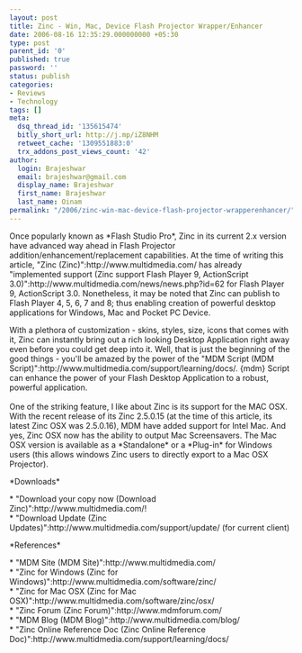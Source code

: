 ```yaml
---
layout: post
title: Zinc - Win, Mac, Device Flash Projector Wrapper/Enhancer
date: 2006-08-16 12:35:29.000000000 +05:30
type: post
parent_id: '0'
published: true
password: ''
status: publish
categories:
- Reviews
- Technology
tags: []
meta:
  dsq_thread_id: '135615474'
  bitly_short_url: http://j.mp/iZ8NHM
  retweet_cache: '1309551883:0'
  trx_addons_post_views_count: '42'
author:
  login: Brajeshwar
  email: brajeshwar@gmail.com
  display_name: Brajeshwar
  first_name: Brajeshwar
  last_name: Oinam
permalink: "/2006/zinc-win-mac-device-flash-projector-wrapperenhancer/"
---
```

<p>Once popularly known as *Flash Studio Pro*, Zinc in its current 2.x version have advanced way ahead in Flash Projector addition/enhancement/replacement capabilities. At the time of writing this article, "Zinc (Zinc)":http://www.multidmedia.com/ has already "implemented support (Zinc support Flash Player 9, ActionScript 3.0)":http://www.multidmedia.com/news/news.php?id=62 for Flash Player 9, ActionScript 3.0. Nonetheless, it may be noted that Zinc can publish to Flash Player 4, 5, 6, 7 and 8; thus enabling creation of powerful desktop applications for Windows, Mac and Pocket PC Device.</p>
<p>With a plethora of customization - skins, styles, size, icons that comes with it, Zinc can instantly bring out a rich looking Desktop Application right away even before you could get deep into it. Well, that is just the beginning of the good things - you'll be amazed by the power of the "MDM Script (MDM Script)":http://www.multidmedia.com/support/learning/docs/. {mdm} Script can enhance the power of your Flash Desktop Application to a robust, powerful application.<br />
<br />
One of the striking feature, I like about Zinc is its support for the MAC OSX. With the recent release of its Zinc 2.5.0.15 (at the time of this article, its latest Zinc OSX was 2.5.0.16), MDM have added support for Intel Mac. And yes, Zinc OSX now has the ability to output Mac Screensavers. The Mac OSX version is available as a *Standalone* or a *Plug-in* for Windows users (this allows windows Zinc users to directly export to a Mac OSX Projector).</p>
<p>*Downloads*</p>
<p>* "Download your copy now (Download Zinc)":http://www.multidmedia.com/!<br />
* "Download Update (Zinc Updates)":http://www.multidmedia.com/support/update/ (for current client)</p>
<p>*References*</p>
<p>* "MDM Site (MDM Site)":http://www.multidmedia.com/<br />
* "Zinc for Windows (Zinc for Windows)":http://www.multidmedia.com/software/zinc/<br />
* "Zinc for Mac OSX (Zinc for Mac OSX)":http://www.multidmedia.com/software/zinc/osx/<br />
* "Zinc Forum (Zinc Forum)":http://www.mdmforum.com/<br />
* "MDM Blog (MDM Blog)":http://www.multidmedia.com/blog/<br />
* "Zinc Online Reference Doc (Zinc Online Reference Doc)":http://www.multidmedia.com/support/learning/docs/</p>
